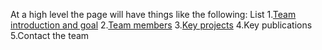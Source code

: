 At a high level the page will have things like the following:
List
1.[Team introduction and goal](/about.md)
2.[Team members](https://www.google.com)
3.[Key projects](projects) 
4.Key publications
5.Contact the team
